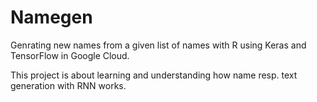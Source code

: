 # Namegen
Genrating new names from a given list of names with R using Keras and TensorFlow in Google Cloud. 

This project is about learning and understanding how name resp. text generation with RNN works. 
